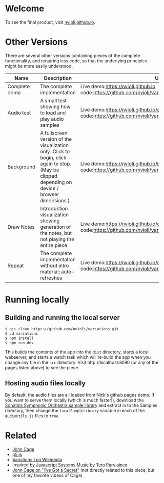 # Welcome
To see the final product, visit [nvioli.github.io](https://nvioli.github.io).

# Other Versions
There are several other versions containing pieces of the complete functionality, and requiring less code, so that the underlying principles might be more easily understood.

| Name | Description | URLs |
| ---- | ----------- | ---- |
| Complete demo | The complete implementation | Live demo:https://nvioli.github.io <br/> code:https://github.com/nvioli/variations/tree/master/src |
| Audio test | A small test showing how to load and play audio samples | Live demo:https://nvioli.github.io/audiotest.html <br/> code:https://github.com/nvioli/variations/tree/master/src/audiotest |
| Background | A fullscreen version of the visualization only. Click to begin, click again to stop. (May be clipped depending on device / browser dimensions.) | Live demo:https://nvioli.github.io/background.html <br/> code:https://github.com/nvioli/variations/tree/master/src/background/ |
| Draw Notes | Introduction visualization showing generation of the notes, but not playing the entire piece | Live demo:https://nvioli.github.io/drawNotes.html <br/> code:https://github.com/nvioli/variations/tree/master/src/drawNotes/ |
| Repeat | The complete implementation without intro material; auto-refreshes | Live demo:https://nvioli.github.io/repeat.html <br/> code:https://github.com/nvioli/variations/tree/master/src/repeat/ |

# Running locally
## Building and running the local server
```bash
$ git clone https://github.com/nvioli/variations.git
$ cd variations
$ npm install
$ npm run dev
```
This builds the contents of the app into the `dist` directory, starts a local webserver, and starts a watch task which will re-build the app when you change any file in the `src` directory. Visit http://localhost:8080 (or any of the pages listed above) to see the piece.

## Hosting audio files locally
By default, the audio files are all loaded from Nick's github pages demo. If you want to serve them locally (which is much faster!), download the [Sonatina Symphonic Orchestra sample library](http://sso.mattiaswestlund.net/download.html) and extract in to the Samples directory, then change the `localSampleLibrary` variable in each of the `audioUtils.js` files to `true`.

# Related
* [John Cage](http://johncage.org/)
* [p5.js](https://p5js.org/)
* [Variations I on Wikipedia](https://en.wikipedia.org/wiki/Variations_(Cage))
* Inspired by [Javascript Systems Music by Tero Parviainen](http://teropa.info/blog/2016/07/28/javascript-systems-music.html)
* [John Cage on "I've Got a Secret"](https://www.youtube.com/watch?v=gXOIkT1-QWY) (not directly related to this piece, but one of my favorite videos of Cage)
